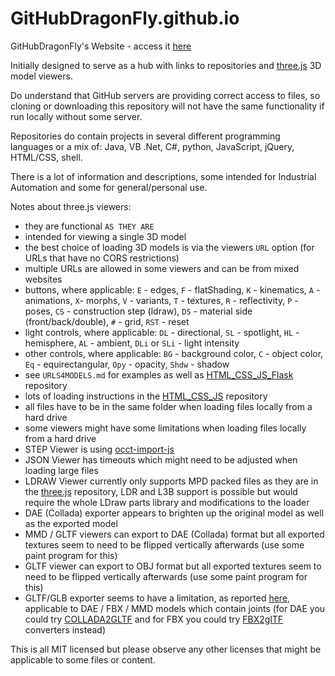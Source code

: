 # GitHubDragonFly.github.io
GitHubDragonFly's Website - access it [here](https://githubdragonfly.github.io)

Initially designed to serve as a hub with links to repositories and [three.js](https://threejs.org) 3D model viewers.

Do understand that GitHub servers are providing correct access to files, so cloning or downloading this repository will not have the same functionality if run locally without some server.

Repositories do contain projects in several different programming languages or a mix of: Java, VB .Net, C#, python, JavaScript, jQuery, HTML/CSS, shell.

There is a lot of information and descriptions, some intended for Industrial Automation and some for general/personal use.

Notes about three.js viewers:
 - they are functional `AS THEY ARE`
 - intended for viewing a single 3D model
 - the best choice of loading 3D models is via the viewers `URL` option (for URLs that have no CORS restrictions)
 - multiple URLs are allowed in some viewers and can be from mixed websites
 - buttons, where applicable: `E` - edges, `F` - flatShading, `K` - kinematics, `A` - animations, `X`- morphs, `V` - variants, `T` - textures, `R` - reflectivity, `P` - poses, `CS` - construction step (ldraw), `DS` - material side (front/back/double), `#` - grid, `RST` - reset
 - light controls, where applicable: `DL` - directional, `SL` - spotlight, `HL` - hemisphere, `AL` - ambient, `DLi` or `SLi` - light intensity
 - other controls, where applicable: `BG` - background color, `C` - object color, `Eq` - equirectangular, `Opy` - opacity, `Shdw` - shadow
 - see `URLS4MODELS.md` for examples as well as [HTML_CSS_JS_Flask](https://github.com/GitHubDragonFly/HTML_CSS_JS_Flask) repository
 - lots of loading instructions in the [HTML_CSS_JS](https://github.com/GitHubDragonFly/HTML_CSS_JS) repository
 - all files have to be in the same folder when loading files locally from a hard drive
 - some viewers might have some limitations when loading files locally from a hard drive
 - STEP Viewer is using [occt-import-js](https://github.com/kovacsv/occt-import-js)
 - JSON Viewer has timeouts which might need to be adjusted when loading large files
 - LDRAW Viewer currently only supports MPD packed files as they are in the [three.js](https://github.com/mrdoob/three.js/tree/master/examples/models/ldraw/officialLibrary/models) repository, LDR and L3B support is possible but would require the whole LDraw parts library and modifications to the loader
 - DAE (Collada) exporter appears to brighten up the original model as well as the exported model
 - MMD / GLTF viewers can export to DAE (Collada) format but all exported textures seem to need to be flipped vertically afterwards (use some paint program for this)
 - GLTF viewer can export to OBJ format but all exported textures seem to need to be flipped vertically afterwards (use some paint program for this)
 - GLTF/GLB exporter seems to have a limitation, as reported [here](https://discourse.threejs.org/t/exporting-model-with-animations/6792), applicable to DAE / FBX / MMD models which contain joints (for DAE you could try [COLLADA2GLTF](https://github.com/KhronosGroup/COLLADA2GLTF) and for FBX you could try [FBX2glTF](https://github.com/facebookincubator/FBX2glTF) converters instead)

This is all MIT licensed but please observe any other licenses that might be applicable to some files or content.
